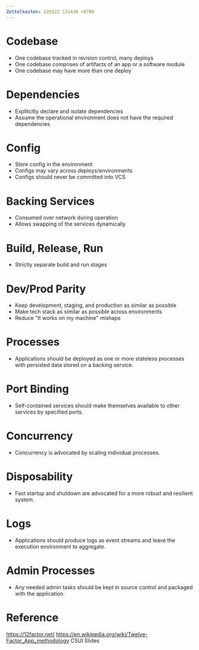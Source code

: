 ```yaml
---
Zettelkasten: 220322 131436 +0700
---
```

# Codebase
* One codebase tracked in revision control, many deploys
* One codebase comprises of artifacts of an app or a software module
* One codebase may have more than one deploy
# Dependencies
* Explitcitly declare and isolate dependencies
* Assume the operational environment does not have the required dependencies
# Config
* Store config in the environment
* Configs may vary across deploys/environments
* Configs should never be committed into VCS
# Backing Services
* Consumed over network during operation
* Allows swapping of the services dynamically
# Build, Release, Run
* Strictly separate build and run stages
# Dev/Prod Parity
* Keep development, staging, and production as similar as possible
* Make tech stack as similar as possible across environments
* Reduce "It works on my machine" mishaps
# Processes
* Applications should be deployed as one or more stateless processes with persisted data stored on a backing service.
# Port Binding
* Self-contained services should make themselves available to other services by specified ports.
# Concurrency
* Concurrency is advocated by scaling individual processes.
# Disposability
* Fast startup and shutdown are advocated for a more robust and resilient system.
# Logs
* Applications should produce logs as event streams and leave the execution environment to aggregate.
# Admin Processes
* Any needed admin tasks should be kept in source control and packaged with the application.

# Reference
https://12factor.net/
https://en.wikipedia.org/wiki/Twelve-Factor_App_methodology
CSUI Slides